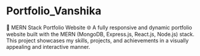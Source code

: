 # Portfolio_Vanshika
🚀 MERN Stack Portfolio Website 🌐 A fully responsive and dynamic portfolio website built with the MERN (MongoDB, Express.js, React.js, Node.js) stack. This project showcases my skills, projects, and achievements in a visually appealing and interactive manner.
